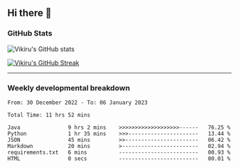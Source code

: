 ## Hi there 👋

### GitHub Stats

![Vikiru's GitHub stats](https://github-readme-stats.vercel.app/api?username=vikiru&theme=nightowl&include_all_commits=true&count_private=true&hide=stars,contribs&show_icons=true)

[![Vikiru's GitHub Streak](https://github-readme-streak-stats.herokuapp.com?user=vikiru&theme=nightowl&hide_border=true&date_format=M%20j%5B%2C%20Y%5D)](https://git.io/streak-stats)

---

### Weekly developmental breakdown

<!--START_SECTION:waka-->

```text
From: 30 December 2022 - To: 06 January 2023

Total Time: 11 hrs 52 mins

Java               9 hrs 2 mins    >>>>>>>>>>>>>>>>>>>------   76.25 %
Python             1 hr 35 mins    >>>----------------------   13.44 %
JSON               45 mins         >>-----------------------   06.42 %
Markdown           20 mins         >------------------------   02.94 %
requirements.txt   6 mins          -------------------------   00.93 %
HTML               0 secs          -------------------------   00.01 %
```

<!--END_SECTION:waka-->
